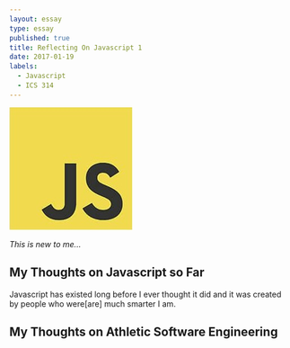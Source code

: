 ```yaml
---
layout: essay
type: essay
published: true
title: Reflecting On Javascript 1
date: 2017-01-19
labels:
  - Javascript
  - ICS 314
---
```

<img class="ui tiny right spaced image" src="../images/Javascript.jpg">

*This is new to me...*

## My Thoughts on Javascript so Far
Javascript has existed long before I ever thought it did and it was created by people who were[are] much smarter I am. 

## My Thoughts on Athletic Software Engineering

